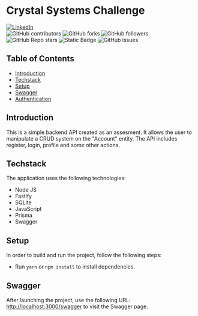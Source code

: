 # Crystal Systems Challenge

[![LinkedIn](https://img.shields.io/badge/LinkedIn-Faheem_Anis-green)](https://www.linkedin.com/in/faheem-anis)
<br>
![GitHub contributors](https://img.shields.io/github/contributors/Faheem-maker/crystal_systems_challenge)
![GitHub forks](https://img.shields.io/github/forks/Faheem-maker/crystal_systems_challenge)
![GitHub followers](https://img.shields.io/github/followers/Faheem-maker)
![GitHub Repo stars](https://img.shields.io/github/stars/Faheem-maker/crystal_systems_challenge)
![Static Badge](https://img.shields.io/badge/license-MIT-orange)
![GitHub issues](https://img.shields.io/github/issues-raw/Faheem-maker/crystal_systems_challenge)

## Table of Contents

- [Introduction](#introduction)
- [Techstack](#techstack)
- [Setup](#setup)
- [Swagger](#swagger)
- [Authentication](#authentication)

## Introduction
This is a simple backend API created as an assesment. It allows the user to manipulate a CRUD system on the "Account" entity. The API includes register, login, profile and some other actions.

## Techstack

The application uses the following technologies:

- Node JS
- Fastify
- SQLite
- JavaScript
- Prisma
- Swagger

## Setup
In order to build and run the project, follow the following steps:

- Run <code>yarn</code> or <code>npm install</code> to install dependencies.

## Swagger

After launching the project, use the following URL: [http://localhost:3000/swagger](http://localhost:3000/swagger) to visit the Swagger page.